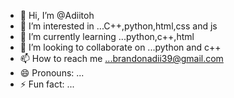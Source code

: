 - 👋 Hi, I’m @Adiitoh
- 👀 I’m interested in ...C++,python,html,css and js
- 🌱 I’m currently learning ...python,c++,html
- 💞️ I’m looking to collaborate on ...python and c++
- 📫 How to reach me ...brandonadii39@gmail.com
- 😄 Pronouns: ...
- ⚡ Fun fact: ...

<!---
Adiitoh/Adiitoh is a ✨ special ✨ repository because its `README.md` (this file) appears on your GitHub profile.
You can click the Preview link to take a look at your changes.
--->
